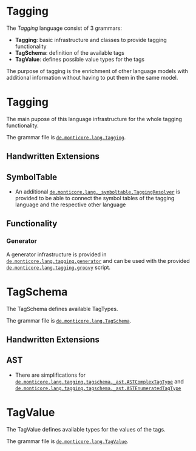 # Tagging
The *Tagging* language consist of 3 grammars:
- **Tagging**: basic infrastructure and classes to provide tagging
 functionality 
- **TagSchema**: definition of the available tags
- **TagValue**: defines possible value types for the tags

The purpose of tagging is the enrichment of other language models with
 additional information without having to put them in the same model.

# Tagging
The main pupose of this language infrastructure for the whole tagging
 functionality.

The grammar file is [`de.monticore.lang.Tagging`][TaggingGrammar].

## Handwritten Extensions
## SymbolTable
- An additional
 [`de.monticore.lang._symboltable.TaggingResolver`][TaggingResolver] is
 provided to be able to connect the symbol tables of the tagging language and
 the respective other language

## Functionality
### Generator
A generator infrastructure is provided in
 [`de.monticore.lang.tagging.generator`][generator] and can be used with the
 provided [`de.monticore.lang.tagging.groovy`][groovy] script.

# TagSchema
The TagSchema defines available TagTypes.

The grammar file is [`de.monticore.lang.TagSchema`][TagSchema].

## Handwritten Extensions
## AST
- There are simplifications for
 [`de.monticore.lang.tagging.tagschema._ast.ASTComplexTagType`][ASTComplexTagType]
 and
 [`de.monticore.lang.tagging.tagschema._ast.ASTEnumeratedTagType`][ASTEnumeratedTagType]


# TagValue
The TagValue defines available types for the values of the tags.

The grammar file is [`de.monticore.lang.TagValue`][TagValue].

[TaggingGrammar]: https://git.rwth-aachen.de/monticore/EmbeddedMontiArc/languages/Tagging/-/blob/master/src/main/grammars/de/monticore/lang/Tagging.mc4
[TaggingResolver]: https://git.rwth-aachen.de/monticore/EmbeddedMontiArc/languages/Tagging/-/blob/master/src/main/java/de/monticore/lang/tagging/_symboltable/TaggingResolver.java
[generator]: https://git.rwth-aachen.de/monticore/EmbeddedMontiArc/languages/Tagging/-/tree/master/src%2Fmain%2Fjava%2Fde%2Fmonticore%2Flang%2Ftagging%2Fgenerator
[groovy]: https://git.rwth-aachen.de/monticore/EmbeddedMontiArc/languages/Tagging/-/blob/master/src/main/resources/de/monticore/lang/tagging.groovy
[TagSchema]: https://git.rwth-aachen.de/monticore/EmbeddedMontiArc/languages/Tagging/-/blob/master/src/main/grammars/de/monticore/lang/TagSchema.mc4
[ASTComplexTagType]: https://git.rwth-aachen.de/monticore/EmbeddedMontiArc/languages/Tagging/-/blob/master/src/main/java/de/monticore/lang/tagschema/_ast/ASTComplexTagType.java
[ASTEnumeratedTagType]: https://git.rwth-aachen.de/monticore/EmbeddedMontiArc/languages/Tagging/-/blob/master/src/main/java/de/monticore/lang/tagschema/_ast/ASTEnumeratedTagType.java
[TagValue]: https://git.rwth-aachen.de/monticore/EmbeddedMontiArc/languages/Tagging/-/blob/master/src/main/grammars/de/monticore/lang/TagValue.mc4
